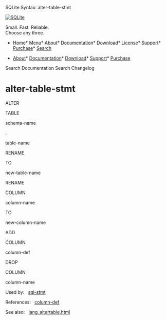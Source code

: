 




SQLite Syntax: alter\-table\-stmt




[![SQLite](../images/sqlite370_banner.gif)](../index.html)


Small. Fast. Reliable.  
Choose any three.


* [Home](../index.html)* [Menu](javascript:void(0))* [About](../about.html)* [Documentation](../docs.html)* [Download](../download.html)* [License](../copyright.html)* [Support](../support.html)* [Purchase](../prosupport.html)* [Search](javascript:void(0))




* [About](../about.html)* [Documentation](../docs.html)* [Download](../download.html)* [Support](../support.html)* [Purchase](../prosupport.html)






Search Documentation
Search Changelog







# alter\-table\-stmt









ALTER



TABLE





schema\-name



.



table\-name











RENAME



TO



new\-table\-name



RENAME





COLUMN



column\-name



TO



new\-column\-name














ADD





COLUMN



column\-def











DROP





COLUMN



column\-name







  


Used by:   [sql\-stmt](./sql-stmt.html)  

References:   [column\-def](./column-def.html)  

See also:   [lang\_altertable.html](../lang_altertable.html)

